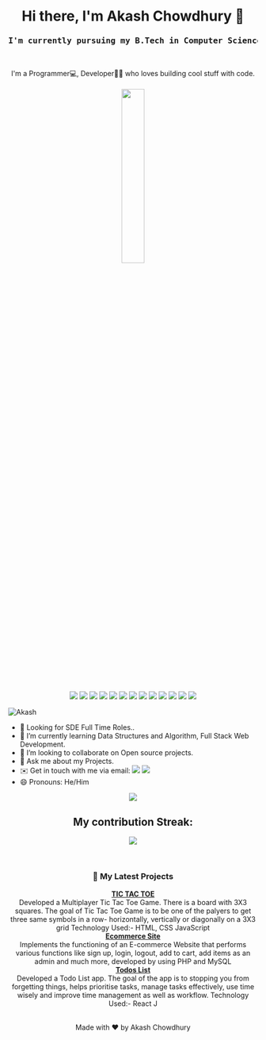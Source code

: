 <!-- Your header -->
<h1 align="center">Hi there, I'm Akash Chowdhury 👋</h1>
<h3 align="center"><pre>I'm currently pursuing my B.Tech in Computer Science & Engineering from NIT Agartala.</pre></h3> <br>

<!-- Your introduction -->
<p align="center">
   I'm a Programmer💻, Developer👨‍💻  who loves building cool stuff with code.<br> <br>
  <img src="https://github.com/Ayushparikh-code/Ayushparikh-code/blob/main/coding-freak%20(1).gif" width="30%">
</p> <br>
<!-- Your skills -->
<p align="center">
  <img src="https://img.shields.io/badge/C++-informational?style=flat&logo=CPlusPlus&logoColor=white&color=[Your color]">
  <img src="https://img.shields.io/badge/PYTHON-informational?style=flat&logo=python&logoColor=white&color=blue">
  <img src="https://img.shields.io/badge/C-informational?style=flat&logo=C&logoColor=white&color=red">
  <img src="https://img.shields.io/badge/PHP-informational?style=flat&logo=PHP&logoColor=white&color=skyblue">
  <img src="https://img.shields.io/badge/MySql-informational?style=flat&logo=mysql&logoColor=white&color=orange">
  <img src="https://img.shields.io/badge/HTML-informational?style=flat&logo=html&logoColor=white&color=red">
  <img src="https://img.shields.io/badge/CSS-informational?style=flat&logo=css&logoColor=white&color=blue">
  <img src="https://img.shields.io/badge/Bootstrap-informational?style=flat&logo=bootstrap&logoColor=white&color=blue">
  <img src="https://img.shields.io/badge/Javascript-informational?style=flat&logo=javascript&logoColor=white&color=yellow">
  <img src="https://img.shields.io/badge/React Js-informational?style=flat&logo=Reactjs&logoColor=white&color=blue">
  <img src="https://img.shields.io/badge/Node Js-informational?style=flat&logo=nodejs&logoColor=white&color=green">
   <img src="https://img.shields.io/badge/Mongo DB-informational?style=flat&logo=mongodb&logoColor=white&color=blue">
    <img src="https://img.shields.io/badge/Git-informational?style=flat&logo=Git&logoColor=white&color=blue">
</p>

<!-- Visitors Badge -->
<p align=left"> <img src="https://komarev.com/ghpvc/?username=Akash-Chowdhury&label=Profile%20views&color=0e75b6&style=flat" alt="Akash" /> </p>

<!-- Your content -->
- 👀 Looking for SDE Full Time Roles..
- 🌱  I’m currently learning Data Structures and Algorithm, Full Stack Web Development.
- 👯 I’m looking to collaborate on Open source projects.
- 💬 Ask me about my Projects.
- ✉️  Get in touch with me via email: [<img src="https://img.shields.io/badge/GMAIL-informational?style=flat&logo=[Your programming language logo]&logoColor=white&color=red">](mailto:chowdhuryakash950@gmail.com)   <a href="https://www.linkedin.com/in/akash-chowdhury-224467225/"><img src="https://img.shields.io/badge/LINKIDN-informational?style=flat&logo=[Your programming language logo]&logoColor=white&color=blue"></a>
- 😄 Pronouns: He/Him

<!-- Your GitHub stats -->
<p align="center">
  <img src="https://github-readme-stats.vercel.app/api?username=Akash-Chowdhury&show_icons=true&theme=radical">
</p>

<!-- GitHub Stats -->
<h2 align="center">My contribution Streak: </h2>
<p align="center">
<img src=https://github-readme-streak-stats.herokuapp.com/?user=Akash-Chowdhury&theme=dark&hide_border=true&background=0D1117&stroke=0000%22/>
</p>  
<br />


<!-- Your latest projects -->
<h3 align="center">🚀 My Latest Projects</h3>

<p align="center">
  <a href="https://akash-chowdhury.github.io/Tic-Tac-Toe-Game/"><b>TIC TAC TOE</b></a>
  <br/>
  Developed a Multiplayer Tic Tac Toe Game. There is a board with 3X3 squares. The goal of Tic Tac Toe Game is
to be one of the palyers to get three same symbols in a row- horizontally, vertically or diagonally on a 3X3 grid
Technology Used:- HTML, CSS JavaScript
  <br/>
  <a href="http://myphp-project01.epizy.com/"><b>Ecommerce Site</b></a>
  <br/>
   Implements the functioning of an E-commerce Website that performs various functions like sign up, login, logout,
add to cart, add items as an admin and much more, developed by using PHP and MySQL                                                             
  <br/>
  <a href="https://akash-chowdhury.github.io/todo-list/"><b>Todos List</b></a>
  <br/>
  Developed a Todo List app. The goal of the app is to stopping you from forgetting things, helps prioritise tasks,
manage tasks effectively, use time wisely and improve time management as well as workflow.
Technology Used:- React J
  <br/>

</p>
<!-- Your footer -->
<p align="center">
  <br/>
  Made with ❤️ by Akash Chowdhury
</p>
